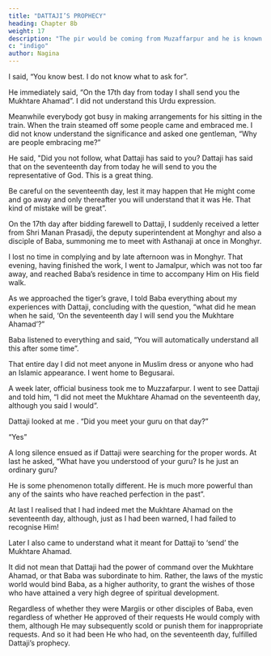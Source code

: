 ```yaml
---
title: "DATTAJI’S PROPHECY"
heading: Chapter 8b
weight: 17
description: "The pir would be coming from Muzaffarpur and he is known amongst people as Datta Rajendra Shah"
c: "indigo"
author: Nagina
---
```



I said, “You know best. I do not know what to ask for”.

He immediately said, “On the 17th day from today I shall send you the
Mukhtare Ahamad”. I did not understand this Urdu expression.

Meanwhile everybody got busy in making arrangements for his sitting in the train. When the train steamed off some people came and embraced me. I did not know understand the significance and asked one gentleman, “Why are people embracing me?”

He said, "Did you not follow, what Dattaji has said to you? Dattaji has said that on the seventeenth day from today he will send to you the representative of God. This is a great thing.

Be careful on the seventeenth day, lest it may happen that He might come and go away and only thereafter you will understand that it was He. That kind of
mistake will be great”.

On the 17th day after bidding farewell to Dattaji, I suddenly received a
letter from Shri Manan Prasadji, the deputy superintendent at Monghyr and also a
disciple of Baba, summoning me to meet with Asthanaji at once in Monghyr. 

I lost no
time in complying and by late afternoon was in Monghyr. That evening, having finished
the work, I went to Jamalpur, which was not too far away, and reached Baba’s
residence in time to accompany Him on His field walk.

As we approached the tiger’s grave, I told Baba everything about my
experiences with Dattaji, concluding with the question, “what did he mean when he
said, ‘On the seventeenth day I will send you the Mukhtare Ahamad’?”

Baba listened to everything and said, “You will automatically understand all this
after some time”.

That entire day I did not meet anyone in Muslim dress or anyone who had an
Islamic appearance. I went home to Begusarai.

A week later, official business took me to Muzzafarpur. I went to see Dattaji and
told him, “I did not meet the Mukhtare Ahamad on the seventeenth day, although you
said I would”.

Dattaji looked at me . “Did you meet your guru on that day?”

“Yes”

A long silence ensued as if Dattaji were searching for the proper words. At last
he asked, “What have you understood of your guru? Is he just an ordinary guru? 

He is some phenomenon totally different. He is much more powerful than any of the saints
who have reached perfection in the past”.

At last I realised that I had indeed met the Mukhtare Ahamad on the
seventeenth day, although, just as I had been warned, I had failed to recognise Him!


Later I also came to understand what it meant for Dattaji to ‘send’ the Mukhtare
Ahamad. 

It did not mean that Dattaji had the power of command over the Mukhtare
Ahamad, or that Baba was subordinate to him. Rather, the laws of the mystic world
would bind Baba, as a higher authority, to grant the wishes of those who have attained
a very high degree of spiritual development. 

Regardless of whether they were Margiis
or other disciples of Baba, even regardless of whether He approved of their requests
He would comply with them, although He may subsequently scold or punish them for
inappropriate requests. And so it had been He who had, on the seventeenth day, fulfilled Dattaji’s prophecy.

